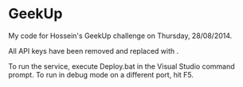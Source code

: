 GeekUp
======
My code for Hossein's GeekUp challenge on Thursday,  28/08/2014.

All API keys have been removed and replaced with <YOUR KEY HERE>.

To run the service, execute Deploy.bat in the Visual Studio command prompt. To run in debug mode on a different port, hit F5.